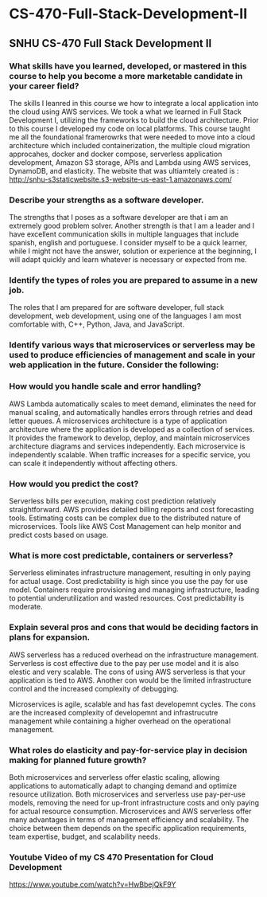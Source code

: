 # CS-470-Full-Stack-Development-II
## SNHU CS-470 Full Stack Development II

### What skills have you learned, developed, or mastered in this course to help you become a more marketable candidate in your career field?
The skills I leanred in this course we how to integrate a local application into the cloud using AWS services. We took a what we learned in Full Stack Development I, utilizing the frameworks to build the cloud architecture. Prior to this course I developed my code on local platforms. This course taught me all the foundational framerowrks that were needed to move into a cloud architecture which included containerization, the multiple cloud migration approcahes, docker and docker compose, serverless application development, Amazon S3 storage, APIs and Lambda using AWS services, DynamoDB, and elasticity. The website that was ultiamtely created is : http://snhu-s3staticwebsite.s3-website-us-east-1.amazonaws.com/

### Describe your strengths as a software developer.
The strengths that I poses as a software developer are that i am an extremely good problem solver. Another strength is that I am a leader and I have excellent communication skills in multiple languages that include spanish, english and portuguese. I consider myself to be a quick learner, while I might not have the answer, solution or experience at the beginning, I will adapt quickly and learn whatever is necessary or expected from me.

### Identify the types of roles you are prepared to assume in a new job.
The roles that I am prepared for are software developer, full stack development, web development, using one of the languages I am most comfortable with, C++, Python, Java, and JavaScript.

### Identify various ways that microservices or serverless may be used to produce efficiencies of management and scale in your web application in the future. Consider the following:

### How would you handle scale and error handling?
AWS Lambda automatically scales to meet demand, eliminates the need for manual scaling, and automatically handles errors through retries and dead letter queues. A microservices architecture is a type of application architecture where the application is developed as a collection of services. It provides the framework to develop, deploy, and maintain microservices architecture diagrams and services independently. Each microservice is independently scalable. When traffic increases for a specific service, you can scale it independently without affecting others.

### How would you predict the cost?
Serverless bills per execution, making cost prediction relatively straightforward. AWS provides detailed billing reports and cost forecasting tools. Estimating costs can be complex due to the distributed nature of microservices. Tools like AWS Cost Management can help monitor and predict costs based on usage.

### What is more cost predictable, containers or serverless?
Serverless eliminates infrastructure management, resulting in only paying for actual usage. Cost predictability is high since you use the pay for use model. Containers require provisioning and managing infrastructure, leading to potential underutilization and wasted resources. Cost predictability is moderate.

### Explain several pros and cons that would be deciding factors in plans for expansion.
AWS serverless has a reduced overhead on the infrastructure management. Serverless is cost effective due to the pay per use model and it is also elestic and very scalable. The cons of using AWS serverless is that your application is tied to AWS. Another con would be the limited infrastructure control and the increased complexity of debugging. 

Microservices is agile, scalable and has fast developemnt cycles. The cons are the increased complexity of developemnt and infrastrucutre management while containing a higher overhead on the operational management.

### What roles do elasticity and pay-for-service play in decision making for planned future growth?
Both microservices and serverless offer elastic scaling, allowing applications to automatically adapt to changing demand and optimize resource utilization. Both microservices and serverless use pay-per-use models, removing the need for up-front infrastructure costs and only paying for actual resource consumption. Microservices and AWS serverless offer many advantages in terms of management efficiency and scalability. The choice between them depends on the specific application requirements, team expertise, budget, and scalability needs.

### Youtube Video of my CS 470 Presentation for Cloud Development
https://www.youtube.com/watch?v=HwBbejQkF9Y
